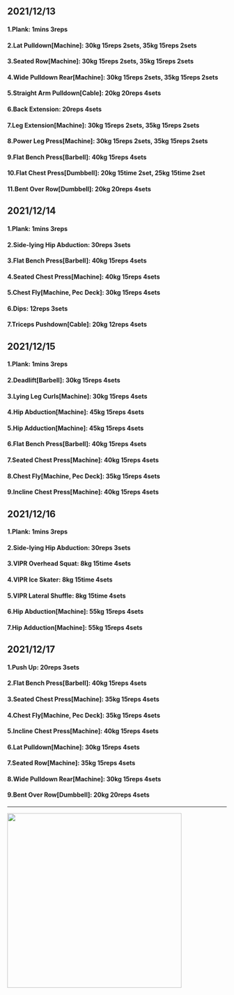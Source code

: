## 2021/12/13
#### 1.Plank: 1mins 3reps
#### 2.Lat Pulldown\[Machine\]: 30kg 15reps 2sets, 35kg 15reps 2sets
#### 3.Seated Row\[Machine]: 30kg 15reps 2sets, 35kg 15reps 2sets
#### 4.Wide Pulldown Rear\[Machine\]: 30kg 15reps 2sets, 35kg 15reps 2sets
#### 5.Straight Arm Pulldown\[Cable\]: 20kg 20reps 4sets
#### 6.Back Extension: 20reps 4sets
#### 7.Leg Extension\[Machine]: 30kg 15reps 2sets, 35kg 15reps 2sets
#### 8.Power Leg Press\[Machine\]: 30kg 15reps 2sets, 35kg 15reps 2sets
#### 9.Flat Bench Press\[Barbell\]: 40kg 15reps 4sets
#### 10.Flat Chest Press\[Dumbbell\]: 20kg 15time 2set, 25kg 15time 2set
#### 11.Bent Over Row\[Dumbbell\]: 20kg 20reps 4sets

## 2021/12/14
#### 1.Plank: 1mins 3reps
#### 2.Side-lying Hip Abduction: 30reps 3sets
#### 3.Flat Bench Press\[Barbell\]: 40kg 15reps 4sets
#### 4.Seated Chest Press\[Machine\]: 40kg 15reps 4sets
#### 5.Chest Fly\[Machine, Pec Deck\]: 30kg 15reps 4sets
#### 6.Dips: 12reps 3sets
#### 7.Triceps Pushdown\[Cable\]: 20kg 12reps 4sets

## 2021/12/15
#### 1.Plank: 1mins 3reps
#### 2.Deadlift\[Barbell\]: 30kg 15reps 4sets
#### 3.Lying Leg Curls\[Machine\]: 30kg 15reps 4sets
#### 4.Hip Abduction\[Machine\]: 45kg 15reps 4sets
#### 5.Hip Adduction\[Machine\]: 45kg 15reps 4sets
#### 6.Flat Bench Press\[Barbell\]: 40kg 15reps 4sets
#### 7.Seated Chest Press\[Machine\]: 40kg 15reps 4sets
#### 8.Chest Fly\[Machine, Pec Deck\]: 35kg 15reps 4sets
#### 9.Incline Chest Press\[Machine\]: 40kg 15reps 4sets

## 2021/12/16
#### 1.Plank: 1mins 3reps
#### 2.Side-lying Hip Abduction: 30reps 3sets
#### 3.VIPR Overhead Squat: 8kg 15time 4sets
#### 4.VIPR Ice Skater: 8kg 15time 4sets
#### 5.VIPR Lateral Shuffle: 8kg 15time 4sets
#### 6.Hip Abduction\[Machine\]: 55kg 15reps 4sets
#### 7.Hip Adduction\[Machine\]: 55kg 15reps 4sets

## 2021/12/17
#### 1.Push Up: 20reps 3sets
#### 2.Flat Bench Press\[Barbell\]: 40kg 15reps 4sets
#### 3.Seated Chest Press\[Machine\]: 35kg 15reps 4sets
#### 4.Chest Fly\[Machine, Pec Deck\]: 35kg 15reps 4sets
#### 5.Incline Chest Press\[Machine\]: 40kg 15reps 4sets
#### 6.Lat Pulldown\[Machine\]: 30kg 15reps 4sets
#### 7.Seated Row\[Machine\]: 35kg 15reps 4sets
#### 8.Wide Pulldown Rear\[Machine\]: 30kg 15reps 4sets
#### 9.Bent Over Row\[Dumbbell\]: 20kg 20reps 4sets

---

<img src='./_resources/__021.jpg' width='400px' />
